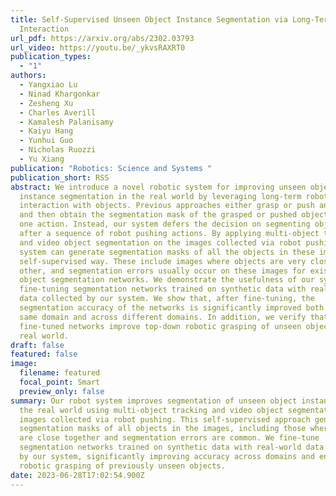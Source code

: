 ```yaml
---
title: Self-Supervised Unseen Object Instance Segmentation via Long-Term Robot
  Interaction
url_pdf: https://arxiv.org/abs/2302.03793
url_video: https://youtu.be/_ykvsRAXRT0
publication_types:
  - "1"
authors:
  - Yangxiao Lu
  - Ninad Khargonkar
  - Zesheng Xu
  - Charles Averill
  - Kamalesh Palanisamy
  - Kaiyu Hang
  - Yunhui Guo
  - Nicholas Ruozzi
  - Yu Xiang
publication: "Robotics: Science and Systems "
publication_short: RSS
abstract: We introduce a novel robotic system for improving unseen object
  instance segmentation in the real world by leveraging long-term robot
  interaction with objects. Previous approaches either grasp or push an object
  and then obtain the segmentation mask of the grasped or pushed object after
  one action. Instead, our system defers the decision on segmenting objects
  after a sequence of robot pushing actions. By applying multi-object tracking
  and video object segmentation on the images collected via robot pushing, our
  system can generate segmentation masks of all the objects in these images in a
  self-supervised way. These include images where objects are very close to each
  other, and segmentation errors usually occur on these images for existing
  object segmentation networks. We demonstrate the usefulness of our system by
  fine-tuning segmentation networks trained on synthetic data with real-world
  data collected by our system. We show that, after fine-tuning, the
  segmentation accuracy of the networks is significantly improved both in the
  same domain and across different domains. In addition, we verify that the
  fine-tuned networks improve top-down robotic grasping of unseen objects in the
  real world.
draft: false
featured: false
image:
  filename: featured
  focal_point: Smart
  preview_only: false
summary: Our robot system improves segmentation of unseen object instances in
  the real world using multi-object tracking and video object segmentation on
  images collected via robot pushing. This self-supervised approach generates
  segmentation masks of all objects in the images, including those where objects
  are close together and segmentation errors are common. We fine-tune
  segmentation networks trained on synthetic data with real-world data collected
  by our system, significantly improving accuracy across domains and enhancing
  robotic grasping of previously unseen objects.
date: 2023-06-28T17:02:54.900Z
---
```

